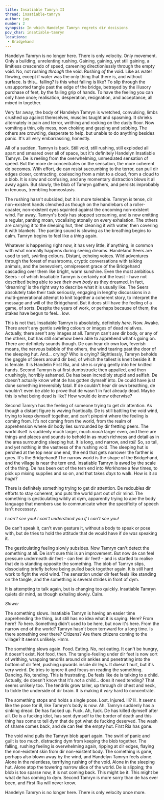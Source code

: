 ```yaml
---
title: Insatiable Tamryn II
thread: insatiable-tamryn
author: jay
number: 2
synopsis: In which Handelyn Tamryn regrets dir decisions
pov_char: insatiable-tamryn
locations:
 - Bridgehand
---
```

Handelyn Tamryn is no longer here. There is only velocity. Only movement. Only
a building, unrelenting rushing. Gaining, gaining, yet still gaining, a
limitless crescendo of speed, careening directionlessly through the empty void.
No, not rushing _through_ the void. Rushing _of_ the void. Like as water
flowing, except if water was the only thing that there is, and without surface.
Is this... falling? Is this what falling is like? To slip through the
unsupported tangle past the edge of the bridge, betrayed by the illusory
purchase of feet, by the failing grip of hands. To have the feeling you can
only have once; realisation, desperation, resignation, and acceptance, all
mixed in together.

Very far away, the body of Handelyn Tamryn is wretched, convulsing, limbs
crushed up against themselves, muscles taught and spasming. It shrieks
alternately in pain and terror, writhing and rocking on the dusty floor. Now
vomiting a thin, oily mess, now choking and gasping and sobbing. The others are
crowding, desperate to help, but unable to do anything besides panic. It's all
very embarrassing, honestly.

All of a sudden, Tamryn is back. Still void, still rushing, still exploded all
apart and smeared over all of space, but it's definitely Handelyn Insatiable
Tamryn. De is reeling from the overwhelming, unmediated sensation of speed. But
the more de concentrates on the sensation, the more coherent de becomes. With
effort, de can resist succumbing to the terror, can pull dir edges closer,
contracting, coalescing from a mist to a cloud, from a cloud to a blob. It is
slow and confusing, and any momentary distraction blows it all away again. But
slowly, the blob of Tamryn gathers, and persists improbably in tenuous,
trembling homeostasis.

The rushing hasn't subsided, but it is more tolerable. Tamryn is tense, dir
non-existent hands clenched as though on the handlebars of a roller-coaster,
non-existent eyes squinted against the oncoming non-existent wind. Far away,
Tamryn's body has stopped screaming, and is now emitting a regular, panting
moan, vocalising atonally on every exhalation. The others are carrying it to
the sleeping hut, then cleaning it with water, then covering it with blankets.
The panting sound is slowing as the breathing begins to calm. Tamryn begins to
feel like a _thing_ again.

Whatever is happening right now, it has very little, if anything, in common
with what normally happens during seeing dreams. Handeland Seers are used to
soft, swirling colours. Distant, echoing voices. Wild adventures through the
forest of mushrooms, cryptic conversations with talking animals, and the
benevolent, omnipresent grace of the Bridgehand cascading over them like
bright, warm sunshine. Even the most ambitious Seers - of which Insatiable
Tamryn is certainly not the least - have not described being able to _see their
own body_ as they dreamed. In fact, 'dreaming' is the right way to describe
what it is usually like. The Seers absolutely take their task seriously,
engaging in lengthy discussions in a multi-generational attempt to knit
together a coherent story, to interpret the message and will of the Bridgehand.
But it does still have the feeling of a game, of sorts. Despite the years of
work, or perhaps because of them, the stakes have begun to feel... low.

This is not that. Insatiable Tamryn is absolutely, definitely _here_. Now.
Awake. There aren't any gentle swirling colours or images of dead relatives.
Actually, there aren't any images at all. Tamryn can't _see_ dir body, or
any of the others, but has still somehow been able to apprehend what's going
on. There are definitely sounds though. De can hear dir own low, feverish
moans, the nervous babble of the others, the wind tearing past the door of the
sleeping hut. And... crying? Who is crying? Sightlessly, Tamryn beholds the
gaggle of Seers around dir bed, of which the tallest is knelt beside it. It is
female. It is Handelin First Ria, and she is crying gently into her knitted
hands. Second Tamryn is at first dumbstruck; then appalled, and then
crushingly, horribly ashamed. De has been incredibly stupid and selfish. De
doesn't actually know what de has gotten dymself into. De could have just done
something irreversibly fatal. If de couldn't hear dir own breathing, de
wouldn't even be able to prove that de wasn't in fact already dead. Maybe this
is what being dead is like? How would de know otherwise?

Second Tamryn has the feeling of someone trying to get dir attention. As though
a distant figure is waving frantically. De is still battling the void wind,
trying to keep dymself together, and can't pinpoint where the feeling is coming
from. It's not coming from the world, from the realm of apprehension where dir 
body lies surrounded by dir fretting peers. The world itself is suddenly much
larger, much _much_ larger even, and there are things and places and sounds to
behold in as much richness and detail as in the area surrounding sleeping hut.
It is long, and narrow, and _tall_! So, so tall, and yet nothing in the
vastness of the rushing void. The sleeping hut is perched at the top near one
end, the end that gets narrower the farther is goes. It's the Bridgehand! The
narrow world is the shape of the Bridgehand, and the village is near the tern
end. Insatiable Tamryn is awed by the scale of the thing. De has been out of
the tern end into Workhome a few times, to pick up mixing supplies and so on,
and that takes _days_ to walk. How is it _so huge_?

There is definitely something trying to get dir attention. De redoubles dir
efforts to stay coherent, and puts the world part out of dir mind. The
something is gesticulating wildly at dym, apparently trying to ape the body
language that members use to communicate when the specificity of speech isn't
necessary.

_I can't see you! I can't understand you if I can't see you!_

De can't speak it, can't even gesture it, without a body to speak or pose with,
but de tries to hold the attitude that de would have if de _was_ speaking it.

The gesticulating feeling slowly subsides. Now Tamryn can't detect the
something at all. De isn't sure this is an improvement. But now de can feel
pressure underneath dir feet - can feel dir feet! - and is startled to realise
that de is standing opposite the something. The blob of Tamryn slips,
dissociating briefly before being pulled back together again. It is still hard
work to fight the void wind. The sensation under dir feet feels like standing
on the tangle, and the something is several strides in front of dym.

It is attempting to talk again, but is changing too quickly. Insatiable Tamryn
quiets dir mind, as though exhaling slowly. Calm.

_Slower_

The something slows. Insatiable Tamryn is having an easier time apprehending
the thing, but still has no idea what it is saying. Here? From here? _To_ here.
Something didn't used to be here, but now it's here. From the narrow end of the
world? Tamryn hasn't been ternward for a long time. Is there something over
there? Citizens? Are there citizens coming to the village? It seems unlikely.
Hmm.

The something slows again. Food. Eating. No, not eating. It can't be hungry,
it doesn't exist. Not food, then. The tangle-feeling under dir feet is now sort
of writhing, wrapping tendrils around dir ankles and penetrating into the
bottom of dir feet, pushing upwards inside dir legs. It doesn't hurt, but it's
very weird. De tries to ignore it and focus on reading the something. Dancing.
No, tending. This is frustrating. De feels like de is talking to a child.
Actually, de doesn't know that it's _not_ a child... does it need tending? That
seems unlikely too. The tendrils grow taller, up through dir chest and neck, to
tickle the underside of dir brain. It is making it _very_ hard to concentrate.

The something stops and holds a single pose. Lost. Injured. Ill? Ill. It seems
like the pose for ill, like Tamryn's body is now. Ah. Tamryn suddenly has a
sinking dread. De has fucked up. Fuck. Ah, fuck. De has killed dymself after
all. De is a fucking idiot, has sent dymself to the border of death and this
thing has come to tell dym that de got what de fucking deserved. The wash of
shame comes back, and de can feel the empty hut. First Ria has gone.

The void wind pulls the Tamryn blob apart again. The swirl of panic and guilt
is too much, distracting dym from keeping the blob together. The falling,
rushing feeling is overwhelming again, ripping at dir edges, flaying the
non-existent skin from dir non-existent body. The something is gone, perhaps
also blown away by the wind, and Handelyn Tamryn feels alone. Alone in the
relentless, terrifying rushing of the void. Alone in the sleeping hut. Alone
atop the towering narrow slice of the world. De is slipping; the blob is too
sparse now, it is not coming back. This might be it. This might be what de has
coming to dym. Second Tamryn is more sorry than de has ever been, and First Ria
will never know.

Handelyn Tamryn is no longer here. There is only velocity once more.


